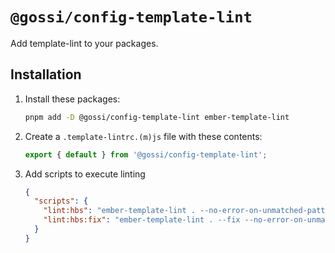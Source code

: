# `@gossi/config-template-lint`

Add template-lint to your packages.

## Installation

1) Install these packages:

    ```sh
    pnpm add -D @gossi/config-template-lint ember-template-lint
    ```

2) Create a `.template-lintrc.(m)js` file with these contents:

    ```js
    export { default } from '@gossi/config-template-lint';
    ```

3) Add scripts to execute linting

    ```json
    {
      "scripts": {
        "lint:hbs": "ember-template-lint . --no-error-on-unmatched-pattern",
        "lint:hbs:fix": "ember-template-lint . --fix --no-error-on-unmatched-pattern"
      }
    }
    ```
